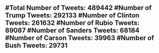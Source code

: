 #Total Number of Tweets: 489442 
#Number of Trump Tweets: 292133
#Number of Clinton Tweets: 261632
#Number of Rubio Tweets: 89087
#Number of Sanders Tweets: 68184
#Number of Carson Tweets: 39963
#Number of Bush Tweets: 29731
---
